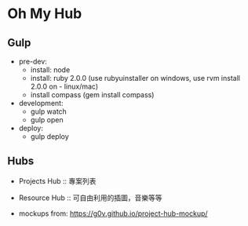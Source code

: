 Oh My Hub
=========

## Gulp

- pre-dev:
    - install: node
    - install: ruby 2.0.0 (use rubyuinstaller on windows, use rvm install 2.0.0 on - linux/mac)
    - install compass (gem install compass)
- development:
    - gulp watch
    - gulp open 
- deploy:
    - gulp deploy

## Hubs

- Projects Hub :: 專案列表
- Resource Hub :: 可自由利用的插圖，音樂等等

- mockups from: https://g0v.github.io/project-hub-mockup/
